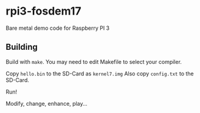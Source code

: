 # rpi3-fosdem17
Bare metal demo code for Raspberry PI 3

## Building
Build with `make`.  You may need to edit Makefile to select your
compiler.

Copy `hello.bin` to the SD-Card as `kernel7.img`
Also copy `config.txt` to the SD-Card.

Run!

Modify, change, enhance, play...

